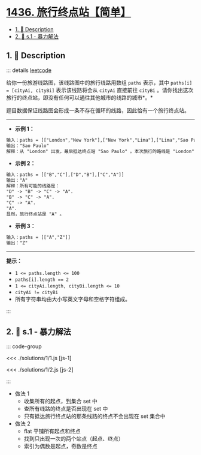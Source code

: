 # [1436. 旅行终点站【简单】](https://github.com/tnotesjs/TNotes.leetcode/tree/main/notes/1436.%20%E6%97%85%E8%A1%8C%E7%BB%88%E7%82%B9%E7%AB%99%E3%80%90%E7%AE%80%E5%8D%95%E3%80%91)

<!-- region:toc -->

- [1. 📝 Description](#1--description)
- [2. 🎯 s.1 - 暴力解法](#2--s1---暴力解法)

<!-- endregion:toc -->

## 1. 📝 Description

::: details [leetcode](https://leetcode.cn/problems/destination-city)

给你一份旅游线路图，该线路图中的旅行线路用数组 `paths` 表示，其中 `paths[i] = [cityAi, cityBi]` 表示该线路将会从 `cityAi` 直接前往 `cityBi` 。请你找出这次旅行的终点站，即没有任何可以通往其他城市的线路的城市*。*

题目数据保证线路图会形成一条不存在循环的线路，因此恰有一个旅行终点站。

---

- **示例 1：**

```txt
输入：paths = [["London","New York"],["New York","Lima"],["Lima","Sao Paulo"]]
输出："Sao Paulo"
解释：从 "London" 出发，最后抵达终点站 "Sao Paulo" 。本次旅行的路线是 "London" -> "New York" -> "Lima" -> "Sao Paulo" 。
```

- **示例 2：**

```txt
输入：paths = [["B","C"],["D","B"],["C","A"]]
输出："A"
解释：所有可能的线路是：
"D" -> "B" -> "C" -> "A". 
"B" -> "C" -> "A". 
"C" -> "A". 
"A". 
显然，旅行终点站是 "A" 。
```

- **示例 3：**

```txt
输入：paths = [["A","Z"]]
输出："Z"
```

---

**提示：**

- `1 <= paths.length <= 100`
- `paths[i].length == 2`
- `1 <= cityAi.length, cityBi.length <= 10`
- `cityAi != cityBi`
- 所有字符串均由大小写英文字母和空格字符组成。

:::

## 2. 🎯 s.1 - 暴力解法

::: code-group

<<< ./solutions/1/1.js [js-1]

<<< ./solutions/1/2.js [js-2]

:::

- 做法 1
  - 收集所有的起点，到集合 set 中
  - 查所有线路的终点是否出现在 set 中
  - 只有抵达旅行终点站的那条线路的终点不会出现在 set 集合中
- 做法 2
  - flat 平铺所有起点和终点
  - 找到只出现一次的两个站点（起点、终点）
  - 索引为偶数是起点，奇数是终点
